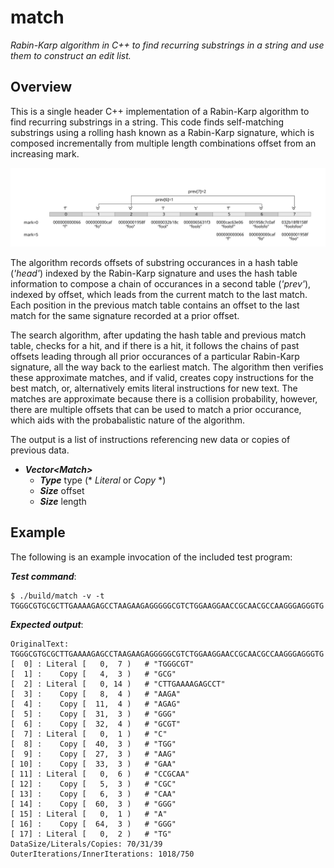 # match

_Rabin-Karp algorithm in C++ to find recurring substrings
in a string and use them to construct an edit list._

## Overview

This is a single header C++ implementation of a Rabin-Karp algorithm to find
recurring substrings in a string. This code finds self-matching substrings
using a rolling hash known as a Rabin-Karp signature, which is composed
incrementally from multiple length combinations offset from an increasing mark.

![Rabin-Karp algorithm illustration](images/rabin-karp.svg)

The algorithm records offsets of substring occurances in a hash table
(_'head'_) indexed by the Rabin-Karp signature and uses the hash table
information to compose a chain of occurances in a second table (_'prev'_),
indexed by offset, which leads from the current match to the last match.
Each position in the previous match table contains an offset to the last
match for the same signature recorded at a prior offset.

The search algorithm, after updating the hash table and previous match table,
checks for a hit, and if there is a hit, it follows the chains of past offsets
leading through all prior occurances of a particular Rabin-Karp signature,
all the way back to the earliest match. The algorithm then verifies these
approximate matches, and if valid, creates copy instructions for the best
match, or, alternatively emits literal instructions for new text. The matches
are approximate because there is a collision probability, however, there are
multiple offsets that can be used to match a prior occurance, which aids with
the probabalistic nature of the algorithm.

The output is a list of instructions referencing new data
or copies of previous data.

- ___Vector&lt;Match&gt;___
  - ___Type___ type (* _Literal_ or _Copy_ *)
  - ___Size___ offset
  - ___Size___ length

## Example

The following is an example invocation of the included test program:

___Test command___:
```
$ ./build/match -v -t TGGGCGTGCGCTTGAAAAGAGCCTAAGAAGAGGGGGCGTCTGGAAGGAACCGCAACGCCAAGGGAGGGTG
```

___Expected output___:
```
OriginalText: TGGGCGTGCGCTTGAAAAGAGCCTAAGAAGAGGGGGCGTCTGGAAGGAACCGCAACGCCAAGGGAGGGTG
[  0] : Literal [   0,  7 )   # "TGGGCGT"
[  1] :    Copy [   4,  3 )   # "GCG"
[  2] : Literal [   0, 14 )   # "CTTGAAAAGAGCCT"
[  3] :    Copy [   8,  4 )   # "AAGA"
[  4] :    Copy [  11,  4 )   # "AGAG"
[  5] :    Copy [  31,  3 )   # "GGG"
[  6] :    Copy [  32,  4 )   # "GCGT"
[  7] : Literal [   0,  1 )   # "C"
[  8] :    Copy [  40,  3 )   # "TGG"
[  9] :    Copy [  27,  3 )   # "AAG"
[ 10] :    Copy [  33,  3 )   # "GAA"
[ 11] : Literal [   0,  6 )   # "CCGCAA"
[ 12] :    Copy [   5,  3 )   # "CGC"
[ 13] :    Copy [   6,  3 )   # "CAA"
[ 14] :    Copy [  60,  3 )   # "GGG"
[ 15] : Literal [   0,  1 )   # "A"
[ 16] :    Copy [  64,  3 )   # "GGG"
[ 17] : Literal [   0,  2 )   # "TG"
DataSize/Literals/Copies: 70/31/39
OuterIterations/InnerIterations: 1018/750
```
